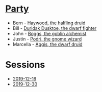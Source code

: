 # [Party](party)
* Bern - [Haywood, the halfling druid](party/haywood.md)
* Bill - [Duridak Dusktoe, the dwarf fighter](party/duridak-dusktoe.md)
* John - [Boggs, the goblin alchemist](party/boggs.md)
* Justin - [Podri, the gnome wizard](party/podri.md)
* Marcella - [Aggis, the dwarf druid](party/aggis.md)

# Sessions
* [2019-12-16](sessions/2019-12-16.md)
* [2019-12-30](sessions/2019-12-30.md)
